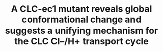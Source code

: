 ---
author_profile: false
title: "A CLC-ec1 mutant reveals global conformational change and suggests a unifying mechanism for the CLC Cl–/H+ transport cycle"
authors: "Chavan TS, Cheng RC, Jiang T, Mathews II, Stein RA, **Koehl A**, Mchaourab HS, Tajkhoshid E, Maduke M"
pub_date: 2020-04-20
journal: 'Elife'
image: ''
pdf: ''
pmid: 32310757
pmcid: PMC7253180
pdbs: 
  - 6V2J
---